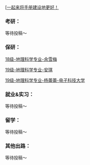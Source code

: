 [[一起来将手册建设地更好！](preface/Sharing_experience.md)

### 考研：
等待投稿～

### 保研：

[18级-地理科学专业-余雪梅](升学就业篇/地理与资源科学学院/18级-地理科学专业-余雪梅.md)

[19级-地理科学专业-安琪](升学就业篇/地理与资源科学学院/19级-地理科学专业-安琪.md)

[19级-地理科学专业-杨蕾蕾-电子科技大学](升学就业篇/地理与资源科学学院/19级-地理科学专业-杨蕾蕾.md)

### 就业&实习：

等待投稿～

### 留学：

等待投稿～

### 其他出路：

等待投稿～
